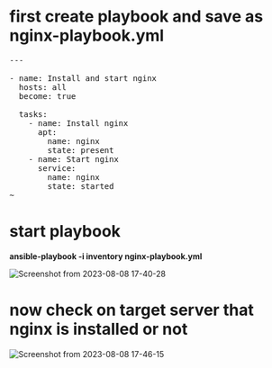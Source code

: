 # first create playbook and save as nginx-playbook.yml
<pre>
---

- name: Install and start nginx
  hosts: all
  become: true

  tasks:
    - name: Install nginx
      apt:
        name: nginx
        state: present
    - name: Start nginx
      service:
        name: nginx
        state: started
~                         
</pre>

# start playbook 
  
**ansible-playbook -i inventory nginx-playbook.yml** 



![Screenshot from 2023-08-08 17-40-28](https://github.com/Manoj123-github/Ansible/assets/76830665/9460326d-c078-4411-940c-faef426458a2)



# now check on target server that nginx is installed or not

![Screenshot from 2023-08-08 17-46-15](https://github.com/Manoj123-github/Ansible/assets/76830665/bd44d24a-3243-4f06-94f7-584b252473fc)

